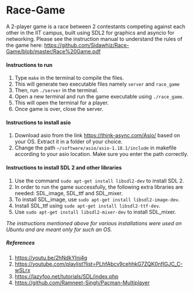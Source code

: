 # Race-Game
A 2-player game is a race between 2 contestants competing against each other in the IIT campus, built using SDL2 for graphics and asyncio for networking. Please see the instruction manual to understand the rules of the game here: https://github.com/Sidawhiz/Race-Game/blob/master/Race%20Game.pdf

#### Instructions to run
1. Type `make` in the terminal to compile the files.
2. This will generate two executable files namely `server` and `race_game`
3. Then, run `./server` in the terminal.
4. Open a new terminal and run the game executable using `./race_game`.
5. This will open the terminal for a player.
6. Once game is over, close the server.

#### Instructions to install asio
1. Download asio from the link https://think-async.com/Asio/ based on your OS. Extract it in a folder of your choice.
2. Change the path `~/software/asio/asio-1.18.1/include` in makefile according to your asio location. Make sure you enter the path correctly.

#### Instructions to install SDL 2 and other libraries
1. Use the command `sudo apt-get install libsdl2-dev` to install SDL 2.
2. In order to run the game successfully, the following extra libraries are needed: SDL_image, SDL_ttf and SDL_mixer.
3. To install SDL_image, use `sudo apt-get install libsdl2-image-dev`.
4. Install SDL_ttf using `sudo apt-get install libsdl2-ttf-dev`.
5. Use `sudo apt-get install libsdl2-mixer-dev` to install SDL_mixer.

*The instructions mentioned above for various installations were used on Ubuntu and are meant only for such an OS.*

##### References
1. https://youtu.be/2hNdkYInj4g
2. https://youtube.com/playlist?list=PLhfAbcv9cehhkG7ZQK0nfIGJC_C-wSLrx
3. https://lazyfoo.net/tutorials/SDL/index.php
4. https://github.com/Ramneet-Singh/Pacman-Multiplayer
